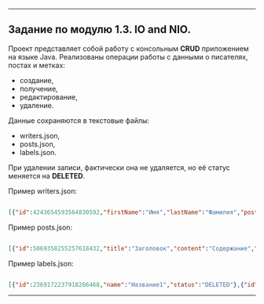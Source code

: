 ***
## Задание по модулю 1.3. IO and NIO.

Проект представляет собой работу с консольным **CRUD** приложением на языке Java. 
Реализованы операции работы с данными о писателях, постах и метках: 
* создание,
* получение,
* редактирование,
* удаление.

Данные сохраняются в текстовые файлы: 
* writers.json,
* posts.json, 
* labels.json. 

При удалении записи, фактически она не удаляется, но её статус меняется на **DELETED**.

Пример writers.json:
```json

[{"id":4243654593564830592,"firstName":"Имя","lastName":"Фамилия","posts":[{"id":5069358255257618432,"title":"Заголовок","content":"Содержание","labels":[{"id":565310493366634983,"name":"Название","status":"ACTIVE"}],"status":"ACTIVE"}],"status":"ACTIVE"}]

```

Пример posts.json:
```json

[{"id":5069358255257618432,"title":"Заголовок","content":"Содержание","labels":[{"id":565310493366634983,"name":"Название","status":"ACTIVE"}],"status":"ACTIVE"}]

```

Пример labels.json:
```json

[{"id":2369172237918266468,"name":"Название1","status":"DELETED"},{"id":1852489388200475759,"name":"Название2","status":"ACTIVE"}]

```

***
